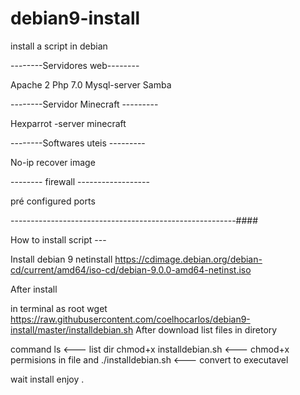 # debian9-install
install a script in debian

--------Servidores web--------

Apache 2
Php 7.0
Mysql-server
Samba

--------Servidor Minecraft ---------

Hexparrot -server minecraft

--------Softwares uteis    ---------

No-ip
recover image

-------- firewall ------------------

pré configured ports


--------------------------------------------------------####


How to install script ---

Install debian 9 netinstall
https://cdimage.debian.org/debian-cd/current/amd64/iso-cd/debian-9.0.0-amd64-netinst.iso

After install 

in terminal as root wget https://raw.githubusercontent.com/coelhocarlos/debian9-install/master/installdebian.sh
After download list files in diretory 

command ls                <--- list dir 
chmod+x installdebian.sh  <--- chmod+x permisions in file
and ./installdebian.sh    <--- convert to executavel 

wait install enjoy .
